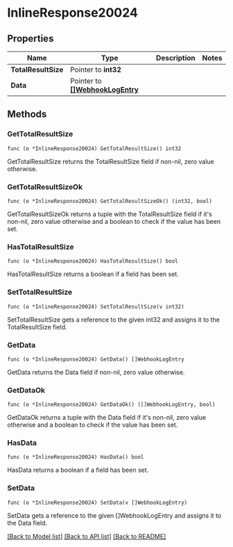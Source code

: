 # InlineResponse20024

## Properties

Name | Type | Description | Notes
------------ | ------------- | ------------- | -------------
**TotalResultSize** | Pointer to **int32** |  | 
**Data** | Pointer to [**[]WebhookLogEntry**](WebhookLogEntry.md) |  | 

## Methods

### GetTotalResultSize

`func (o *InlineResponse20024) GetTotalResultSize() int32`

GetTotalResultSize returns the TotalResultSize field if non-nil, zero value otherwise.

### GetTotalResultSizeOk

`func (o *InlineResponse20024) GetTotalResultSizeOk() (int32, bool)`

GetTotalResultSizeOk returns a tuple with the TotalResultSize field if it's non-nil, zero value otherwise
and a boolean to check if the value has been set.

### HasTotalResultSize

`func (o *InlineResponse20024) HasTotalResultSize() bool`

HasTotalResultSize returns a boolean if a field has been set.

### SetTotalResultSize

`func (o *InlineResponse20024) SetTotalResultSize(v int32)`

SetTotalResultSize gets a reference to the given int32 and assigns it to the TotalResultSize field.

### GetData

`func (o *InlineResponse20024) GetData() []WebhookLogEntry`

GetData returns the Data field if non-nil, zero value otherwise.

### GetDataOk

`func (o *InlineResponse20024) GetDataOk() ([]WebhookLogEntry, bool)`

GetDataOk returns a tuple with the Data field if it's non-nil, zero value otherwise
and a boolean to check if the value has been set.

### HasData

`func (o *InlineResponse20024) HasData() bool`

HasData returns a boolean if a field has been set.

### SetData

`func (o *InlineResponse20024) SetData(v []WebhookLogEntry)`

SetData gets a reference to the given []WebhookLogEntry and assigns it to the Data field.


[[Back to Model list]](../README.md#documentation-for-models) [[Back to API list]](../README.md#documentation-for-api-endpoints) [[Back to README]](../README.md)


